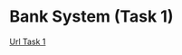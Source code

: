 # Bank System (Task 1)

[Url Task 1](https://junovnet.gitbook.io/programmirovanie/zadachi-po-programmirovaniyu/zadanie-bankovskaya-sistema)